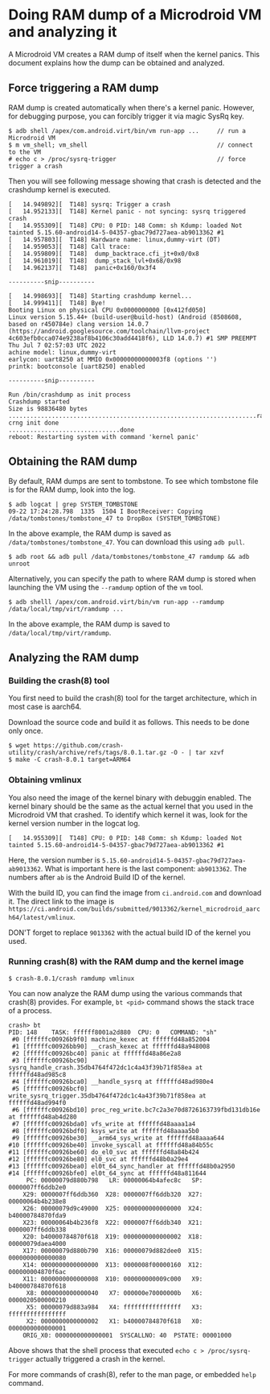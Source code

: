 # Doing RAM dump of a Microdroid VM and analyzing it

A Microdroid VM creates a RAM dump of itself when the kernel panics. This
document explains how the dump can be obtained and analyzed.

## Force triggering a RAM dump

RAM dump is created automatically when there's a kernel panic. However, for
debugging purpose, you can forcibly trigger it via magic SysRq key.

```shell
$ adb shell /apex/com.android.virt/bin/vm run-app ...     // run a Microdroid VM
$ m vm_shell; vm_shell                                    // connect to the VM
# echo c > /proc/sysrq-trigger                            // force trigger a crash
```

Then you will see following message showing that crash is detected and the
crashdump kernel is executed.

```
[   14.949892][  T148] sysrq: Trigger a crash
[   14.952133][  T148] Kernel panic - not syncing: sysrq triggered crash
[   14.955309][  T148] CPU: 0 PID: 148 Comm: sh Kdump: loaded Not tainted 5.15.60-android14-5-04357-gbac79d727aea-ab9013362 #1
[   14.957803][  T148] Hardware name: linux,dummy-virt (DT)
[   14.959053][  T148] Call trace:
[   14.959809][  T148]  dump_backtrace.cfi_jt+0x0/0x8
[   14.961019][  T148]  dump_stack_lvl+0x68/0x98
[   14.962137][  T148]  panic+0x160/0x3f4

----------snip----------

[   14.998693][  T148] Starting crashdump kernel...
[   14.999411][  T148] Bye!
Booting Linux on physical CPU 0x0000000000 [0x412fd050]
Linux version 5.15.44+ (build-user@build-host) (Android (8508608, based on r450784e) clang version 14.0.7 (https://android.googlesource.com/toolchain/llvm-project 4c603efb0cca074e9238af8b4106c30add4418f6), LLD 14.0.7) #1 SMP PREEMPT Thu Jul 7 02:57:03 UTC 2022
achine model: linux,dummy-virt
earlycon: uart8250 at MMIO 0x00000000000003f8 (options '')
printk: bootconsole [uart8250] enabled

----------snip----------

Run /bin/crashdump as init process
Crashdump started
Size is 98836480 bytes
.....................................................................random: crng init done
...............................done
reboot: Restarting system with command 'kernel panic'
```

## Obtaining the RAM dump

By default, RAM dumps are sent to tombstone. To see which tombstone file is for
the RAM dump, look into the log.

```shell
$ adb logcat | grep SYSTEM_TOMBSTONE
09-22 17:24:28.798  1335  1504 I BootReceiver: Copying /data/tombstones/tombstone_47 to DropBox (SYSTEM_TOMBSTONE)
```

In the above example, the RAM dump is saved as `/data/tombstones/tombstone_47`.
You can download this using `adb pull`.

```shell
$ adb root && adb pull /data/tombstones/tombstone_47 ramdump && adb unroot
```

Alternatively, you can specify the path to where RAM dump is stored when
launching the VM using the `--ramdump` option of the `vm` tool.

```shell
$ adb shelll /apex/com.android.virt/bin/vm run-app --ramdump /data/local/tmp/virt/ramdump ...
```

In the above example, the RAM dump is saved to `/data/local/tmp/virt/ramdump`.

## Analyzing the RAM dump

### Building the crash(8) tool

You first need to build the crash(8) tool for the target architecture, which in most case is aarch64.

Download the source code and build it as follows. This needs to be done only once.

```shell
$ wget https://github.com/crash-utility/crash/archive/refs/tags/8.0.1.tar.gz -O - | tar xzvf
$ make -C crash-8.0.1 target=ARM64
```

### Obtaining vmlinux

You also need the image of the kernel binary with debuggin enabled. The kernel
binary should be the same as the actual kernel that you used in the Microdroid
VM that crashed. To identify which kernel it was, look for the kernel version
number in the logcat log.

```
[   14.955309][  T148] CPU: 0 PID: 148 Comm: sh Kdump: loaded Not tainted 5.15.60-android14-5-04357-gbac79d727aea-ab9013362 #1
```

Here, the version number is
`5.15.60-android14-5-04357-gbac79d727aea-ab9013362`. What is important here is
the last component: `ab9013362`. The numbers after `ab` is the Android Build ID
of the kernel.

With the build ID, you can find the image from `ci.android.com` and download
it. The direct link to the image is `https://ci.android.com/builds/submitted/9013362/kernel_microdroid_aarch64/latest/vmlinux`.

DON'T forget to replace `9013362` with the actual build ID of the kernel you used.

### Running crash(8) with the RAM dump and the kernel image

```shell
$ crash-8.0.1/crash ramdump vmlinux
```

You can now analyze the RAM dump using the various commands that crash(8) provides. For example, `bt <pid>` command shows the stack trace of a process.

```
crash> bt
PID: 148    TASK: ffffff8001a2d880  CPU: 0   COMMAND: "sh"
 #0 [ffffffc00926b9f0] machine_kexec at ffffffd48a852004
 #1 [ffffffc00926bb90] __crash_kexec at ffffffd48a948008
 #2 [ffffffc00926bc40] panic at ffffffd48a86e2a8
 #3 [ffffffc00926bc90] sysrq_handle_crash.35db4764f472dc1c4a43f39b71f858ea at ffffffd48ad985c8
 #4 [ffffffc00926bca0] __handle_sysrq at ffffffd48ad980e4
 #5 [ffffffc00926bcf0] write_sysrq_trigger.35db4764f472dc1c4a43f39b71f858ea at ffffffd48ad994f0
 #6 [ffffffc00926bd10] proc_reg_write.bc7c2a3e70d8726163739fbd131db16e at ffffffd48ab4d280
 #7 [ffffffc00926bda0] vfs_write at ffffffd48aaaa1a4
 #8 [ffffffc00926bdf0] ksys_write at ffffffd48aaaa5b0
 #9 [ffffffc00926be30] __arm64_sys_write at ffffffd48aaaa644
#10 [ffffffc00926be40] invoke_syscall at ffffffd48a84b55c
#11 [ffffffc00926be60] do_el0_svc at ffffffd48a84b424
#12 [ffffffc00926be80] el0_svc at ffffffd48b0a29e4
#13 [ffffffc00926bea0] el0t_64_sync_handler at ffffffd48b0a2950
#14 [ffffffc00926bfe0] el0t_64_sync at ffffffd48a811644
     PC: 00000079d880b798   LR: 00000064b4afec8c   SP: 0000007ff6ddb2e0
    X29: 0000007ff6ddb360  X28: 0000007ff6ddb320  X27: 00000064b4b238e8
    X26: 00000079d9c49000  X25: 0000000000000000  X24: b40000784870fda9
    X23: 00000064b4b236f8  X22: 0000007ff6ddb340  X21: 0000007ff6ddb338
    X20: b40000784870f618  X19: 0000000000000002  X18: 00000079daea4000
    X17: 00000079d880b790  X16: 00000079d882dee0  X15: 0000000000000080
    X14: 0000000000000000  X13: 0000008f00000160  X12: 000000004870f6ac
    X11: 0000000000000008  X10: 000000000009c000   X9: b40000784870f618
     X8: 0000000000000040   X7: 000000e70000000b   X6: 0000020500000210
     X5: 00000079d883a984   X4: ffffffffffffffff   X3: ffffffffffffffff
     X2: 0000000000000002   X1: b40000784870f618   X0: 0000000000000001
    ORIG_X0: 0000000000000001  SYSCALLNO: 40  PSTATE: 00001000
```

Above shows that the shell process that executed `echo c > /proc/sysrq-trigger`
actually triggered a crash in the kernel.

For more commands of crash(8), refer to the man page, or embedded `help` command.






